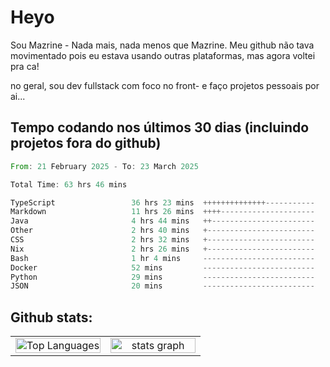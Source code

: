 # Heyo

Sou Mazrine - Nada mais, nada menos que Mazrine.
Meu github não tava movimentado pois eu estava usando outras plataformas, mas agora voltei pra ca!

no geral, sou dev fullstack com foco no front- e faço projetos pessoais por ai...


## Tempo codando nos últimos 30 dias (incluindo projetos fora do github)
<!--START_SECTION:waka-->

```rust
From: 21 February 2025 - To: 23 March 2025

Total Time: 63 hrs 46 mins

TypeScript                 36 hrs 23 mins  ++++++++++++++-----------   57.06 %
Markdown                   11 hrs 26 mins  ++++---------------------   17.95 %
Java                       4 hrs 44 mins   ++-----------------------   07.44 %
Other                      2 hrs 40 mins   +------------------------   04.19 %
CSS                        2 hrs 32 mins   +------------------------   04.00 %
Nix                        2 hrs 26 mins   +------------------------   03.82 %
Bash                       1 hr 4 mins     -------------------------   01.69 %
Docker                     52 mins         -------------------------   01.37 %
Python                     29 mins         -------------------------   00.77 %
JSON                       20 mins         -------------------------   00.54 %
```

<!--END_SECTION:waka-->

<!--
**Mazrine/Mazrine** is a ✨ _special_ ✨ repository because its `README.md` (this file) appears on your GitHub profile.

Here are some ideas to get you started:

- 🔭 I’m currently working on ...
- 🌱 I’m currently learning ...
- 👯 I’m looking to collaborate on ...
- 🤔 I’m looking for help with ...
- 💬 Ask me about ...
- 📫 How to reach me: ...
- 😄 Pronouns: ...
- ⚡ Fun fact: ...
-->


## Github stats:

<div align="center">
  <table width="100%">
    <tr>
      <td align="center" width="50%">
        <img src="https://github-readme-stats.vercel.app/api/top-langs/?username=mazrine&theme=tokyonight&layout=donut&langs_count=10&locale=pt-br" width="100%" alt="Top Languages" />
      </td>
      <td align="center" width="50%">
        <img src="https://github-readme-stats-yxqy.vercel.app/api?username=mazrine&hide_title=false&hide_rank=false&show_icons=true&count_private=true&disable_animations=false&theme=midnight-purple&locale=en&hide_border=true&order=1" width="100%" alt="stats graph" />
      </td>
    </tr>
  </table>
</div>
